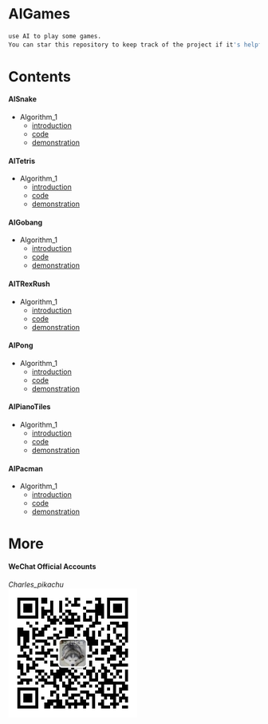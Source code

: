 # AIGames
```sh
use AI to play some games.
You can star this repository to keep track of the project if it's helpful for you, thank you for your support.
```

# Contents
#### AISnake
- Algorithm_1
	- [introduction](https://mp.weixin.qq.com/s/gjS_DkZmPzIINDoJhnIKow)
	- [code](https://github.com/CharlesPikachu/AIGames/tree/master/AIsnake/Algorithm_1)
	- [demonstration](https://github.com/CharlesPikachu/AIGames/tree/master/AIsnake/Algorithm_1/demonstration)
#### AITetris
- Algorithm_1
	- [introduction](https://mp.weixin.qq.com/s/9u3HR6aY-XQq56fqGedx5A)
	- [code](https://github.com/CharlesPikachu/AIGames/tree/master/AITetris/Algorithm_1)
	- [demonstration](https://github.com/CharlesPikachu/AIGames/tree/master/AITetris/Algorithm_1/demonstration)
#### AIGobang
- Algorithm_1
	- [introduction](https://mp.weixin.qq.com/s/Y9EQfAMD82fbsSicK9uQ_A)
	- [code](https://github.com/CharlesPikachu/AIGames/tree/master/AIGobang/Algorithm_1)
	- [demonstration](https://github.com/CharlesPikachu/AIGames/tree/master/AIGobang/Algorithm_1/demonstration)
#### AITRexRush
- Algorithm_1
	- [introduction](https://mp.weixin.qq.com/s/---yW1v6seT0pcizllTXxw)
	- [code](https://github.com/CharlesPikachu/AIGames/tree/master/AITRexRush/Algorithm_1)
	- [demonstration](https://github.com/CharlesPikachu/AIGames/tree/master/AITRexRush/Algorithm_1/demonstration)
#### AIPong
- Algorithm_1
	- [introduction](https://mp.weixin.qq.com/s/By1pxz6oerwByqzwZIugqA)
	- [code](https://github.com/CharlesPikachu/AIGames/tree/master/AIPong/Algorithm_1)
	- [demonstration](https://github.com/CharlesPikachu/AIGames/tree/master/AIPong/Algorithm_1/demonstration)
#### AIPianoTiles
- Algorithm_1
	- [introduction](https://mp.weixin.qq.com/s/FxC-enNRkZW4l4INmj5XkA)
	- [code](https://github.com/CharlesPikachu/AIGames/tree/master/AIPianoTiles/Algorithm_1)
	- [demonstration](https://github.com/CharlesPikachu/AIGames/tree/master/AIPianoTiles/Algorithm_1/demonstration)
#### AIPacman
- Algorithm_1
	- [introduction](https://mp.weixin.qq.com/s/SJd-3qH4W4GMMLZSmvFk1w)
	- [code](https://github.com/CharlesPikachu/AIGames/tree/master/AIPacman/Algorithm_1)
	- [demonstration](https://github.com/CharlesPikachu/AIGames/tree/master/AIPacman/Algorithm_1/Algorithm_1_v2/demonstration)

# More
#### WeChat Official Accounts
*Charles_pikachu*  
![img](pikachu.jpg)